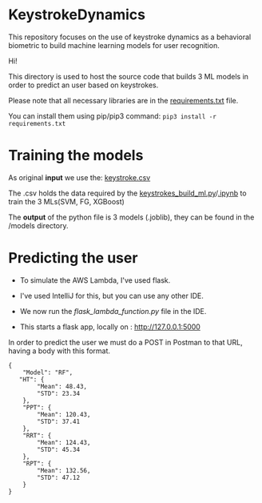 # KeystrokeDynamics
This repository focuses on the use of keystroke dynamics as a behavioral biometric to build machine learning models for user recognition. 


Hi!

This directory is used to host the source code that builds 3 ML models in order to predict an user based on keystrokes.

Please note that all necessary libraries are in the [requirements.txt](https://github.com/BogdanAlinTudorache/KeystrokeDynamics/blob/main/requirements.txt) file.

You can install them using pip/pip3 command:
`pip3 install -r requirements.txt`

# Training the models
As original **input** we use the: [keystroke.csv](https://github.com/BogdanAlinTudorache/KeystrokeDynamics/blob/main/keystroke.csv)

The .csv holds the data required by the [keystrokes_build_ml.py](https://github.com/BogdanAlinTudorache/KeystrokeDynamics/blob/main/keystrokes_build_ml.py)/[.ipynb](https://github.com/BogdanAlinTudorache/KeystrokeDynamics/blob/main/keystrokes_build_ml.ipynb) to train the 3 MLs(SVM, FG, XGBoost)

The **output** of the python file is 3 models (.joblib), they can be found in the /models directory.

# Predicting the user 
* To simulate the AWS Lambda, I've used flask.

* I've used IntelliJ for this, but you can use any other IDE.

* We now run the _flask_lambda_function.py_ file in the IDE.

* This starts a flask app, locally on : http://127.0.0.1:5000

In order to predict the user we must do a POST in Postman to that URL, having a body with this format.
```
{
    "Model": "RF",
   "HT": {
        "Mean": 48.43,
        "STD": 23.34
    },
    "PPT": {
        "Mean": 120.43,
        "STD": 37.41
    },
    "RRT": {
        "Mean": 124.43,
        "STD": 45.34
    },
    "RPT": {
        "Mean": 132.56,
        "STD": 47.12
    }
}
```
